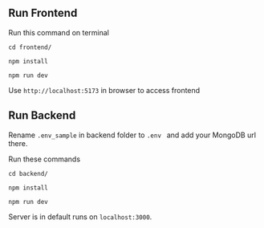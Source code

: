 ## Run Frontend

Run this command on terminal

`cd frontend/`

`npm install`

`npm run dev`

Use `http://localhost:5173` in browser to access frontend

## Run Backend
Rename `.env_sample` in backend folder to `.env ` and add your MongoDB url there.

Run these commands

`cd backend/`

`npm install`

`npm run dev`

Server is in default runs on `localhost:3000`.